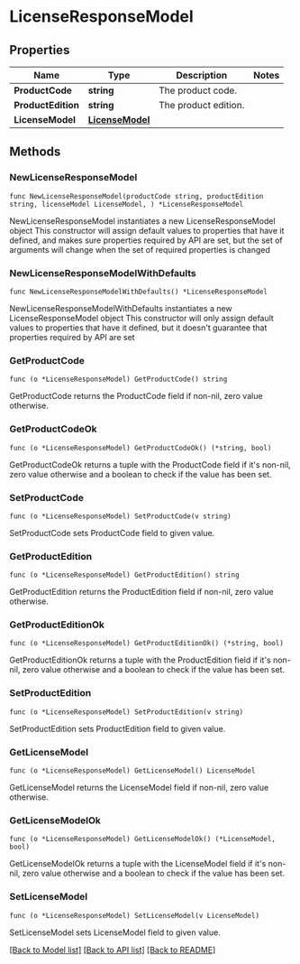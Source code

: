 # LicenseResponseModel

## Properties

Name | Type | Description | Notes
------------ | ------------- | ------------- | -------------
**ProductCode** | **string** | The product code. | 
**ProductEdition** | **string** | The product edition. | 
**LicenseModel** | [**LicenseModel**](LicenseModel.md) |  | 

## Methods

### NewLicenseResponseModel

`func NewLicenseResponseModel(productCode string, productEdition string, licenseModel LicenseModel, ) *LicenseResponseModel`

NewLicenseResponseModel instantiates a new LicenseResponseModel object
This constructor will assign default values to properties that have it defined,
and makes sure properties required by API are set, but the set of arguments
will change when the set of required properties is changed

### NewLicenseResponseModelWithDefaults

`func NewLicenseResponseModelWithDefaults() *LicenseResponseModel`

NewLicenseResponseModelWithDefaults instantiates a new LicenseResponseModel object
This constructor will only assign default values to properties that have it defined,
but it doesn't guarantee that properties required by API are set

### GetProductCode

`func (o *LicenseResponseModel) GetProductCode() string`

GetProductCode returns the ProductCode field if non-nil, zero value otherwise.

### GetProductCodeOk

`func (o *LicenseResponseModel) GetProductCodeOk() (*string, bool)`

GetProductCodeOk returns a tuple with the ProductCode field if it's non-nil, zero value otherwise
and a boolean to check if the value has been set.

### SetProductCode

`func (o *LicenseResponseModel) SetProductCode(v string)`

SetProductCode sets ProductCode field to given value.


### GetProductEdition

`func (o *LicenseResponseModel) GetProductEdition() string`

GetProductEdition returns the ProductEdition field if non-nil, zero value otherwise.

### GetProductEditionOk

`func (o *LicenseResponseModel) GetProductEditionOk() (*string, bool)`

GetProductEditionOk returns a tuple with the ProductEdition field if it's non-nil, zero value otherwise
and a boolean to check if the value has been set.

### SetProductEdition

`func (o *LicenseResponseModel) SetProductEdition(v string)`

SetProductEdition sets ProductEdition field to given value.


### GetLicenseModel

`func (o *LicenseResponseModel) GetLicenseModel() LicenseModel`

GetLicenseModel returns the LicenseModel field if non-nil, zero value otherwise.

### GetLicenseModelOk

`func (o *LicenseResponseModel) GetLicenseModelOk() (*LicenseModel, bool)`

GetLicenseModelOk returns a tuple with the LicenseModel field if it's non-nil, zero value otherwise
and a boolean to check if the value has been set.

### SetLicenseModel

`func (o *LicenseResponseModel) SetLicenseModel(v LicenseModel)`

SetLicenseModel sets LicenseModel field to given value.



[[Back to Model list]](../README.md#documentation-for-models) [[Back to API list]](../README.md#documentation-for-api-endpoints) [[Back to README]](../README.md)


